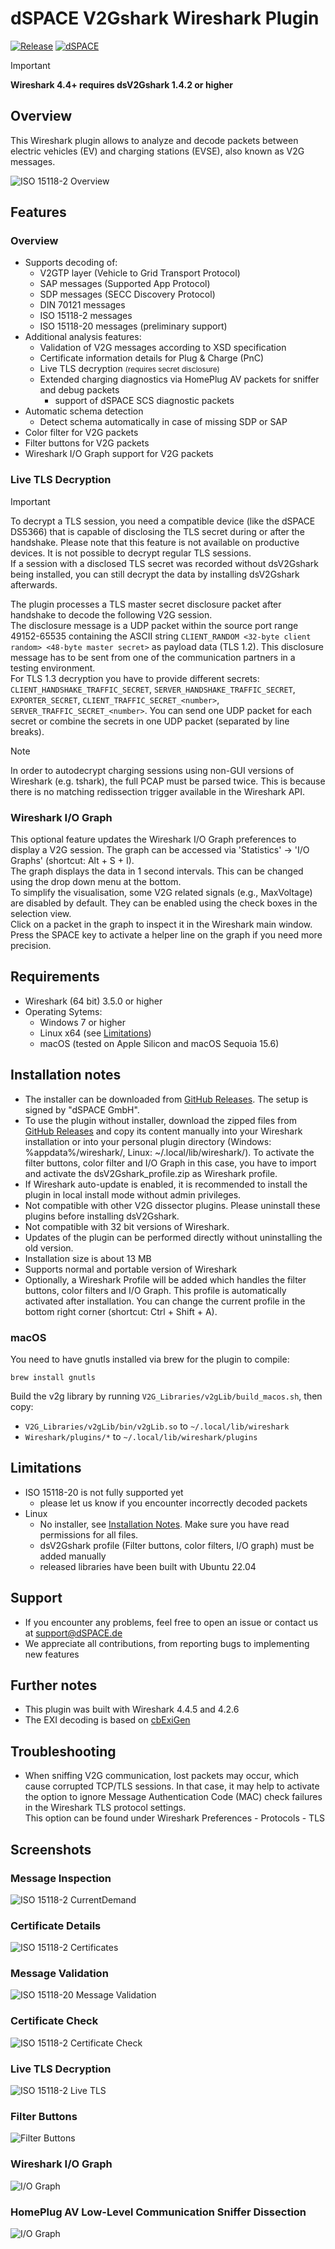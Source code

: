 # dSPACE V2Gshark Wireshark Plugin
[![Release](https://img.shields.io/github/v/release/dspace-group/dsV2Gshark?label=release)](https://github.com/dspace-group/dsV2Gshark/releases)
[![dSPACE](https://img.shields.io/badge/-OpenSource%20powered%20by%20dSPACE-blue)](https://www.dspace.com/)

> [!IMPORTANT]
**Wireshark 4.4+ requires dsV2Gshark 1.4.2 or higher**

## Overview
This Wireshark plugin allows to analyze and decode packets between electric vehicles (EV) and charging stations (EVSE), also known as V2G messages.  

![ISO 15118-2 Overview](Images/WS_ISO15118_2_Overview.png)

## Features

### Overview
- Supports decoding of:
    - V2GTP layer (Vehicle to Grid Transport Protocol)
    - SAP messages (Supported App Protocol)
    - SDP messages (SECC Discovery Protocol)
    - DIN 70121  messages
    - ISO 15118-2 messages
    - ISO 15118-20 messages (preliminary support)
- Additional analysis features:
    - Validation of V2G messages according to XSD specification
    - Certificate information details for Plug & Charge (PnC)
    - Live TLS decryption <small>(requires secret disclosure)</small>
    - Extended charging diagnostics via HomePlug AV packets for sniffer and debug packets
        - support of dSPACE SCS diagnostic packets
- Automatic schema detection
    - Detect schema automatically in case of missing SDP or SAP
- Color filter for V2G packets
- Filter buttons for V2G packets
- Wireshark I/O Graph support for V2G packets

### Live TLS Decryption
> [!IMPORTANT]
To decrypt a TLS session, you need a compatible device (like the dSPACE DS5366) that is capable of disclosing the TLS secret during or after the handshake. Please note that this feature is not available on productive devices. It is not possible to decrypt regular TLS sessions.  
If a session with a disclosed TLS secret was recorded without dsV2Gshark being installed, you can still decrypt the data by installing dsV2Gshark afterwards.

The plugin processes a TLS master secret disclosure packet after handshake to decode the following V2G session.  
The disclosure message is a UDP packet within the source port range 49152-65535 containing the ASCII string `CLIENT_RANDOM <32-byte client random> <48-byte master secret>` as payload data (TLS 1.2). This disclosure message has to be sent from one of the communication partners in a testing environment.  
For TLS 1.3 decryption you have to provide different secrets: `CLIENT_HANDSHAKE_TRAFFIC_SECRET`, `SERVER_HANDSHAKE_TRAFFIC_SECRET`, `EXPORTER_SECRET`, `CLIENT_TRAFFIC_SECRET_<number>`, `SERVER_TRAFFIC_SECRET_<number>`. You can send one UDP packet for each secret or combine the secrets in one UDP packet (separated by line breaks).  
> [!NOTE]
In order to autodecrypt charging sessions using non-GUI versions of Wireshark (e.g. tshark), the full PCAP must be parsed twice. This is because there is no matching redissection trigger available in the Wireshark API.

### Wireshark I/O Graph
This optional feature updates the Wireshark I/O Graph preferences to display a V2G session. The graph can be accessed via 'Statistics' -> 'I/O Graphs' (shortcut: Alt + S + I).  
The graph displays the data in 1 second intervals. This can be changed using the drop down menu at the bottom.  
To simplify the visualisation, some V2G related signals (e.g., MaxVoltage) are disabled by default. They can be enabled using the check boxes in the selection view.  
Click on a packet in the graph to inspect it in the Wireshark main window. Press the SPACE key to activate a helper line on the graph if you need more precision.

## Requirements
- Wireshark (64 bit) 3.5.0 or higher
- Operating Sytems:
    - Windows 7 or higher
    - Linux x64 (see [Limitations](#limitations))
    - macOS (tested on Apple Silicon and macOS Sequoia 15.6)

## Installation notes
- The installer can be downloaded from [GitHub Releases](https://github.com/dspace-group/dsV2Gshark/releases/latest). The setup is signed by "dSPACE GmbH".
- To use the plugin without installer, download the zipped files from [GitHub Releases](https://github.com/dspace-group/dsV2Gshark/releases/latest) and copy its content manually into your Wireshark installation or into your personal plugin directory (Windows: %appdata%/wireshark/, Linux: ~/.local/lib/wireshark/). To activate the filter buttons, color filter and I/O Graph in this case, you have to import and activate the dsV2Gshark_profile.zip as Wireshark profile.
- If Wireshark auto-update is enabled, it is recommended to install the plugin in local install mode without admin privileges.
- Not compatible with other V2G dissector plugins. Please uninstall these plugins before installing dsV2Gshark.
- Not compatible with 32 bit versions of Wireshark.
- Updates of the plugin can be performed directly without uninstalling the old version.
- Installation size is about 13 MB
- Supports normal and portable version of Wireshark
- Optionally, a Wireshark Profile will be added which handles the filter buttons, color filters and I/O Graph. This profile is automatically activated after installation. You can change the current profile in the bottom right corner (shortcut: Ctrl + Shift + A).

### macOS

You need to have gnutls installed via brew for the plugin to compile:

```brew install gnutls```

Build the v2g library by running `V2G_Libraries/v2gLib/build_macos.sh`, then copy:
- `V2G_Libraries/v2gLib/bin/v2gLib.so` to `~/.local/lib/wireshark`
- `Wireshark/plugins/*` to `~/.local/lib/wireshark/plugins`


## Limitations
- ISO 15118-20 is not fully supported yet
    - please let us know if you encounter incorrectly decoded packets
- Linux
    - No installer, see [Installation Notes](#installation-notes). Make sure you have read permissions for all files.
    - dsV2Gshark profile (Filter buttons, color filters, I/O graph) must be added manually
    - released libraries have been built with Ubuntu 22.04

## Support
- If you encounter any problems, feel free to open an issue or contact us at support@dSPACE.de
- We appreciate all contributions, from reporting bugs to implementing new features

## Further notes
- This plugin was built with Wireshark 4.4.5 and 4.2.6
- The EXI decoding is based on [cbExiGen](https://github.com/EVerest/cbexigen)

## Troubleshooting
- When sniffing V2G communication, lost packets may occur, which cause corrupted TCP/TLS sessions. In that case, it may help to activate the option to ignore Message Authentication Code (MAC) check failures in the Wireshark TLS protocol settings.  
    This option can be found under Wireshark Preferences - Protocols - TLS


## Screenshots
### Message Inspection
![ISO 15118-2 CurrentDemand](Images/WS_ISO15118_2_CurrentDemand.png)
### Certificate Details
![ISO 15118-2 Certificates](Images/WS_ISO15118_2_Certificate.png)
### Message Validation
![ISO 15118-20 Message Validation](Images/WS_ISO15118_20_MsgValidation.png)
### Certificate Check
![ISO 15118-2 Certificate Check](Images/WS_ISO15118_2_Cert_Error.png)
### Live TLS Decryption
![ISO 15118-2 Live TLS](Images/WS_ISO15118_2_LiveTLS.png)
### Filter Buttons
![Filter Buttons](Images/WS_FilterButtons.png)
### Wireshark I/O Graph
![I/O Graph](Images/IO_Graph.png)
### HomePlug AV Low-Level Communication Sniffer Dissection
![I/O Graph](Images/HPAV_LLC_AC.png)

